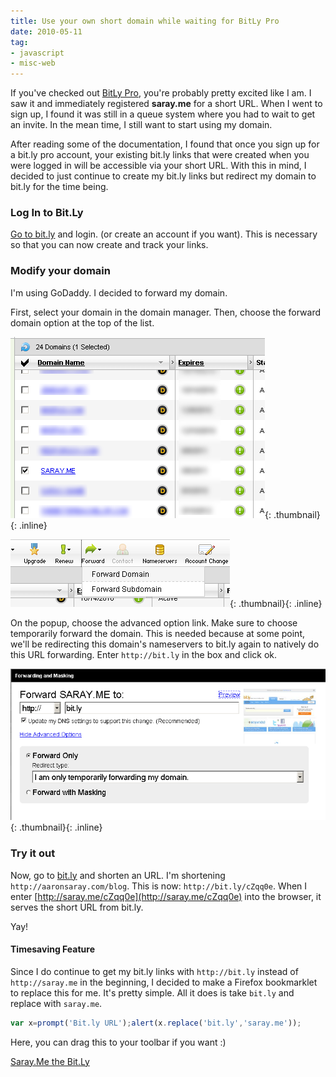 ```yaml
---
title: Use your own short domain while waiting for BitLy Pro
date: 2010-05-11
tag:
- javascript
- misc-web
---
```

If you've checked out [BitLy Pro](http://bitly.pro), you're probably pretty excited like I am.  I saw it and immediately registered **saray.me** for a short URL.  When I went to sign up, I found it was still in a queue system where you had to wait to get an invite.  In the mean time, I still want to start using my domain.

<!--more-->

After reading some of the documentation, I found that once you sign up for a bit.ly pro account, your existing bit.ly links that were created when you were logged in will be accessible via your short URL.  With this in mind, I decided to just continue to create my bit.ly links but redirect my domain to bit.ly for the time being.

### Log In to Bit.Ly

[Go to bit.ly](http://bit.ly) and login. (or create an account if you want).  This is necessary so that you can now create and track your links.

### Modify your domain

I'm using GoDaddy.  I decided to forward my domain.

First, select your domain in the domain manager.  Then, choose the forward domain option at the top of the list.

[![](/uploads/2010/post1.png)](/uploads/2010/post1.png){: .thumbnail}{: .inline}

[![](/uploads/2010/post2.png)](/uploads/2010/post2.png){: .thumbnail}{: .inline}

On the popup, choose the advanced option link.  Make sure to choose temporarily forward the domain.  This is needed because at some point, we'll be redirecting this domain's nameservers to bit.ly again to natively do this URL forwarding.  Enter `http://bit.ly` in the box and click ok.

[![](/uploads/2010/post3.png)](/uploads/2010/post3.png){: .thumbnail}{: .inline}

### Try it out

Now, go to [bit.ly](http://bit.ly) and shorten an URL.  I'm shortening `http://aaronsaray.com/blog`.  This is now: `http://bit.ly/cZqq0e`.  When I enter [http://saray.me/cZqq0e](http://saray.me/cZqq0e) into the browser, it serves the short URL from bit.ly.

Yay!

#### Timesaving Feature

Since I do continue to get my bit.ly links with `http://bit.ly` instead of `http://saray.me` in the beginning, I decided to make a Firefox bookmarklet to replace this for me.  It's pretty simple.  All it does is take `bit.ly` and replace with `saray.me`.

```javascript
var x=prompt('Bit.ly URL');alert(x.replace('bit.ly','saray.me'));
```
    

Here, you can drag this to your toolbar if you want :)

[Saray.Me the Bit.Ly](javascript:var%20x=prompt('Bit.ly%20URL');alert(x.replace('bit.ly',%20'saray.me')))
